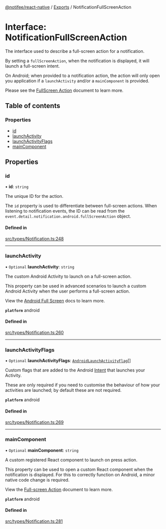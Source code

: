 [@notifee/react-native](../README.md) / [Exports](../modules.md) / NotificationFullScreenAction

# Interface: NotificationFullScreenAction

The interface used to describe a full-screen action for a notification.

By setting a `fullScreenAction`, when the notification is displayed, it will launch a full-screen intent.

On Android; when provided to a notification action, the action will only open you application if
a `launchActivity` and/or a `mainComponent` is provided.

Please see the [FullScreen Action](/react-native/docs/android/behaviour#full-screen-action) document to learn more.

## Table of contents

### Properties

- [id](NotificationFullScreenAction.md#id)
- [launchActivity](NotificationFullScreenAction.md#launchactivity)
- [launchActivityFlags](NotificationFullScreenAction.md#launchactivityflags)
- [mainComponent](NotificationFullScreenAction.md#maincomponent)

## Properties

### id

• **id**: `string`

The unique ID for the action.

The `id` property is used to differentiate between full-screen actions. When listening to notification
events, the ID can be read from the `event.detail.notification.android.fullScreenAction` object.

#### Defined in

[src/types/Notification.ts:248](https://github.com/cabljac/react-native-notifee/blob/4d792c9/src/types/Notification.ts#L248)

___

### launchActivity

• `Optional` **launchActivity**: `string`

The custom Android Activity to launch on a full-screen action.

This property can be used in advanced scenarios to launch a custom Android Activity when the user
performs a full-screen action.

View the [Android Full Screen](/react-native/docs/android/behviour#full-screen-action) docs to learn more.

**`platform`** android

#### Defined in

[src/types/Notification.ts:260](https://github.com/cabljac/react-native-notifee/blob/4d792c9/src/types/Notification.ts#L260)

___

### launchActivityFlags

• `Optional` **launchActivityFlags**: [`AndroidLaunchActivityFlag`](../enums/AndroidLaunchActivityFlag.md)[]

Custom flags that are added to the Android [Intent](https://developer.android.com/reference/android/content/Intent.html) that launches your Activity.

These are only required if you need to customise the behaviour of how your activities are launched; by default these are not required.

**`platform`** android

#### Defined in

[src/types/Notification.ts:269](https://github.com/cabljac/react-native-notifee/blob/4d792c9/src/types/Notification.ts#L269)

___

### mainComponent

• `Optional` **mainComponent**: `string`

A custom registered React component to launch on press action.

This property can be used to open a custom React component when the notification is displayed.
For this to correctly function on Android, a minor native code change is required.

View the [Full-screen Action](/react-native/docs/android/behviour#full-screen-action) document to learn more.

**`platform`** android

#### Defined in

[src/types/Notification.ts:281](https://github.com/cabljac/react-native-notifee/blob/4d792c9/src/types/Notification.ts#L281)
